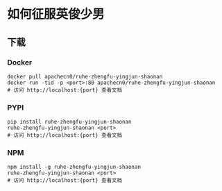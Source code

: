 # 如何征服英俊少男

## 下载

### Docker

```
docker pull apachecn0/ruhe-zhengfu-yingjun-shaonan
docker run -tid -p <port>:80 apachecn0/ruhe-zhengfu-yingjun-shaonan
# 访问 http://localhost:{port} 查看文档
```

### PYPI

```
pip install ruhe-zhengfu-yingjun-shaonan
ruhe-zhengfu-yingjun-shaonan <port>
# 访问 http://localhost:{port} 查看文档
```

### NPM

```
npm install -g ruhe-zhengfu-yingjun-shaonan
ruhe-zhengfu-yingjun-shaonan <port>
# 访问 http://localhost:{port} 查看文档
```